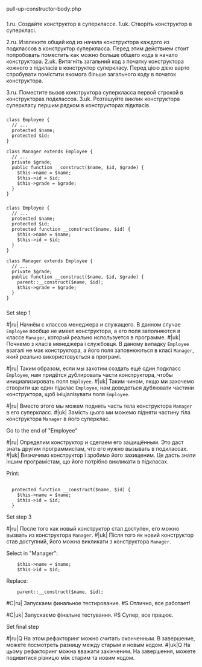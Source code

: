 pull-up-constructor-body:php

###

1.ru. Создайте конструктор в суперклассе.
1.uk. Створіть конструктор в суперкласі.

2.ru. Извлеките общий код из начала конструктора каждого из подклассов в конструктор суперкласса. Перед этим действием стоит попробовать поместить как можно больше общего кода в начало конструктора.
2.uk. Витягніть загальний код з початку конструктора кожного з підкласів в конструктор суперкласу. Перед цією дією варто спробувати помістити якомога більше загального коду в початок конструктора.

3.ru. Поместите вызов конструктора суперкласса первой строкой в конструкторах подклассов.
3.uk. Розташуйте виклик конструктора суперкласу першим рядком в конструкторах підкласів.



###

```
class Employee {
  // ...
  protected $name;
  protected $id;
}
   
class Manager extends Employee {
  // ...
  private $grade;
  public function __construct($name, $id, $grade) {
    $this->name = $name;
    $this->id = $id;
    $this->grade = $grade;
  }
}
```

###

```
class Employee {
  // ...
  protected $name;
  protected $id;
  protected function __construct($name, $id) {
    $this->name = $name;
    $this->id = $id;
  }
}
   
class Manager extends Employee {
  // ...
  private $grade;
  public function __construct($name, $id, $grade) {
    parent::__construct($name, $id);
    $this->grade = $grade;
  }
}
```

###

Set step 1

#|ru| Начнём с классов менеджера и служащего. В данном случае <code>Employee</code> вообще не имеет конструктора, а его поля заполняются в классе <code>Manager</code>, который реально используется в программе.
#|uk| Почнемо з класів менеджера і службовця. В даному випадку <code>Employee</code> взагалі не має конструктора, а його поля заповнюються в класі <code>Manager</code>, який реально використовується в програмі.

#|ru| Таким образом, если мы захотим создать ещё один подкласс <code>Employee</code>, нам придётся дублировать части конструктора, чтобы инициализировать поля <code>Employee</code>.
#|uk| Таким чином, якщо ми захочемо створити ще один підклас <code>Employee</code>, нам доведеться дублювати частини конструктора, щоб ініціалізувати поля <code>Employee</code>.

#|ru| Вместо этого мы можем поднять часть тела конструктора <code>Manager</code> в его суперкласс.
#|uk| Замість цього ми можемо підняти частину тіла конструктора <code>Manager</code> в його суперклас.

Go to the end of "Employee"

#|ru| Определим конструктор и сделаем его защищённым. Это даст знать другим программистам, что его нужно вызывать в подклассах.
#|uk| Визначимо конструктор і зробимо його захищеним. Це дасть знати іншим програмістам, що його потрібно викликати в підкласах.

Print:
```

  protected function __construct($name, $id) {
    $this->name = $name;
    $this->id = $id;
  }
```

Set step 3

#|ru| После того как новый конструктор стал доступен, его можно вызвать из конструктора <code>Manager</code>.
#|uk| Після того як новий конструктор став доступний, його можна викликати з конструктора <code>Manager</code>.

Select in "Manager":
```
    $this->name = $name;
    $this->id = $id;

```

Replace:
```
    parent::__construct($name, $id);

```

#C|ru| Запускаем финальное тестирование.
#S Отлично, все работает!

#C|uk| Запускаємо фінальне тестування.
#S Супер, все працює.

Set final step

#|ru|Q На этом рефакторинг можно считать оконченным. В завершение, можете посмотреть разницу между старым и новым кодом.
#|uk|Q На цьому рефакторинг можна вважати закінченим. На завершення, можете подивитися різницю між старим та новим кодом.